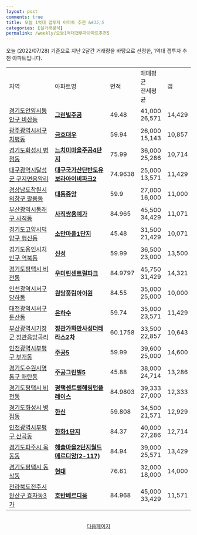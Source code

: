```yaml
---
layout: post
comments: true
title: 오늘 1억대 갭투자 아파트 추천 &#35;5
categories: [실거래분석]
permalink: /weekly/오늘1억대갭투자아파트추천5
---
```


오늘 (2022/07/28) 기준으로 지난 2달간 거래량을 바탕으로 선정한,
1억대 갭투자 추천 아파트입니다.

<table class="sortable">
  <tr>
    <td>지역</td>
    <td>아파트명</td>
    <td>면적</td>
    <td>매매평균<br>전세평균</td>
    <td>갭</td>
  </tr>

  <tr class="item">
    <td><a href="/apt/경기도안양시동안구비산동">경기도안양시동안구 비산동</a></td>
    <td style="font-weight: bold;"><a href="/apt/경기도안양시동안구비산동그린빌주공">그린빌주공</a></td>
    <td>49.48</td>
    <td>41,000<br>26,571</td>
    <td>14,429</td>
  </tr>

  <tr class="item">
    <td><a href="/apt/광주광역시서구치평동">광주광역시서구 치평동</a></td>
    <td style="font-weight: bold;"><a href="/apt/광주광역시서구치평동금호대우">금호대우</a></td>
    <td>59.94</td>
    <td>26,000<br>15,143</td>
    <td>10,857</td>
  </tr>

  <tr class="item">
    <td><a href="/apt/경기도화성시병점동">경기도화성시 병점동</a></td>
    <td style="font-weight: bold;"><a href="/apt/경기도화성시병점동느치미마을주공4단지">느치미마을주공4단지</a></td>
    <td>75.99</td>
    <td>36,000<br>25,286</td>
    <td>10,714</td>
  </tr>

  <tr class="item">
    <td><a href="/apt/대구광역시달성군구지면응암리">대구광역시달성군 구지면응암리</a></td>
    <td style="font-weight: bold;"><a href="/apt/대구광역시달성군구지면응암리대구국가산단반도유보라아이비파크2">대구국가산단반도유보라아이비파크2</a></td>
    <td>74.9638</td>
    <td>25,000<br>13,571</td>
    <td>11,429</td>
  </tr>

  <tr class="item">
    <td><a href="/apt/경상남도창원시의창구팔용동">경상남도창원시의창구 팔용동</a></td>
    <td style="font-weight: bold;"><a href="/apt/경상남도창원시의창구팔용동대동중앙">대동중앙</a></td>
    <td>59.9</td>
    <td>27,000<br>16,000</td>
    <td>11,000</td>
  </tr>

  <tr class="item">
    <td><a href="/apt/부산광역시동래구사직동">부산광역시동래구 사직동</a></td>
    <td style="font-weight: bold;"><a href="/apt/부산광역시동래구사직동사직쌍용예가">사직쌍용예가</a></td>
    <td>84.965</td>
    <td>45,500<br>34,429</td>
    <td>11,071</td>
  </tr>

  <tr class="item">
    <td><a href="/apt/경기도고양시덕양구행신동">경기도고양시덕양구 행신동</a></td>
    <td style="font-weight: bold;"><a href="/apt/경기도고양시덕양구행신동소만마을1단지">소만마을1단지</a></td>
    <td>45.48</td>
    <td>31,500<br>21,429</td>
    <td>10,071</td>
  </tr>

  <tr class="item">
    <td><a href="/apt/경기도용인시처인구역북동">경기도용인시처인구 역북동</a></td>
    <td style="font-weight: bold;"><a href="/apt/경기도용인시처인구역북동신성">신성</a></td>
    <td>59.99</td>
    <td>36,500<br>23,000</td>
    <td>13,500</td>
  </tr>

  <tr class="item">
    <td><a href="/apt/경기도평택시비전동">경기도평택시 비전동</a></td>
    <td style="font-weight: bold;"><a href="/apt/경기도평택시비전동우미린센트럴파크">우미린센트럴파크</a></td>
    <td>84.9797</td>
    <td>45,750<br>31,429</td>
    <td>14,321</td>
  </tr>

  <tr class="item">
    <td><a href="/apt/인천광역시서구당하동">인천광역시서구 당하동</a></td>
    <td style="font-weight: bold;"><a href="/apt/인천광역시서구당하동원당풍림아이원">원당풍림아이원</a></td>
    <td>84.55</td>
    <td>35,000<br>25,000</td>
    <td>10,000</td>
  </tr>

  <tr class="item">
    <td><a href="/apt/대전광역시서구둔산동">대전광역시서구 둔산동</a></td>
    <td style="font-weight: bold;"><a href="/apt/대전광역시서구둔산동은하수">은하수</a></td>
    <td>59.74</td>
    <td>35,000<br>23,571</td>
    <td>11,429</td>
  </tr>

  <tr class="item">
    <td><a href="/apt/부산광역시기장군정관읍방곡리">부산광역시기장군 정관읍방곡리</a></td>
    <td style="font-weight: bold;"><a href="/apt/부산광역시기장군정관읍방곡리정관가화만사성더테라스2차">정관가화만사성더테라스2차</a></td>
    <td>60.1758</td>
    <td>33,500<br>22,857</td>
    <td>10,643</td>
  </tr>

  <tr class="item">
    <td><a href="/apt/인천광역시부평구부개동">인천광역시부평구 부개동</a></td>
    <td style="font-weight: bold;"><a href="/apt/인천광역시부평구부개동주공5">주공5</a></td>
    <td>59.99</td>
    <td>39,600<br>25,000</td>
    <td>14,600</td>
  </tr>

  <tr class="item">
    <td><a href="/apt/경기도수원시영통구매탄동">경기도수원시영통구 매탄동</a></td>
    <td style="font-weight: bold;"><a href="/apt/경기도수원시영통구매탄동주공그린빌5">주공그린빌5</a></td>
    <td>45.88</td>
    <td>38,000<br>24,714</td>
    <td>13,286</td>
  </tr>

  <tr class="item">
    <td><a href="/apt/경기도평택시비전동">경기도평택시 비전동</a></td>
    <td style="font-weight: bold;"><a href="/apt/경기도평택시비전동평택센트럴해링턴플레이스">평택센트럴해링턴플레이스</a></td>
    <td>84.9803</td>
    <td>39,333<br>27,000</td>
    <td>12,333</td>
  </tr>

  <tr class="item">
    <td><a href="/apt/경기도화성시병점동">경기도화성시 병점동</a></td>
    <td style="font-weight: bold;"><a href="/apt/경기도화성시병점동한신">한신</a></td>
    <td>59.808</td>
    <td>34,500<br>21,571</td>
    <td>12,929</td>
  </tr>

  <tr class="item">
    <td><a href="/apt/인천광역시부평구산곡동">인천광역시부평구 산곡동</a></td>
    <td style="font-weight: bold;"><a href="/apt/인천광역시부평구산곡동한화1단지">한화1단지</a></td>
    <td>84.37</td>
    <td>40,000<br>27,286</td>
    <td>12,714</td>
  </tr>

  <tr class="item">
    <td><a href="/apt/경기도파주시목동동">경기도파주시 목동동</a></td>
    <td style="font-weight: bold;"><a href="/apt/경기도파주시목동동해솔마을2단지월드메르디앙(2-117)">해솔마을2단지월드메르디앙(2-117)</a></td>
    <td>84.94</td>
    <td>39,000<br>25,571</td>
    <td>13,429</td>
  </tr>

  <tr class="item">
    <td><a href="/apt/경기도평택시동삭동">경기도평택시 동삭동</a></td>
    <td style="font-weight: bold;"><a href="/apt/경기도평택시동삭동현대">현대</a></td>
    <td>76.61</td>
    <td>32,000<br>18,000</td>
    <td>14,000</td>
  </tr>

  <tr class="item">
    <td><a href="/apt/전라북도전주시완산구효자동3가">전라북도전주시완산구 효자동3가</a></td>
    <td style="font-weight: bold;"><a href="/apt/전라북도전주시완산구효자동3가호반베르디움">호반베르디움</a></td>
    <td>84.968</td>
    <td>45,000<br>33,429</td>
    <td>11,571</td>
  </tr>

  <tr>
      <script async src="https://pagead2.googlesyndication.com/pagead/js/adsbygoogle.js?client=ca-pub-3485438051770037"
          crossorigin="anonymous"></script>
      <ins class="adsbygoogle"
          style="display:block"
          data-ad-format="fluid"
          data-ad-layout-key="-fb+5w+4e-db+86"
          data-ad-client="ca-pub-3485438051770037"
          data-ad-slot="1827090281"></ins>
      <script>
          (adsbygoogle = window.adsbygoogle || []).push({});
      </script>
  </tr>

</table>
<br>
<center><a href="/weekly/오늘1억대갭투자아파트추천">다음페이지</a></center>
<br><br>
